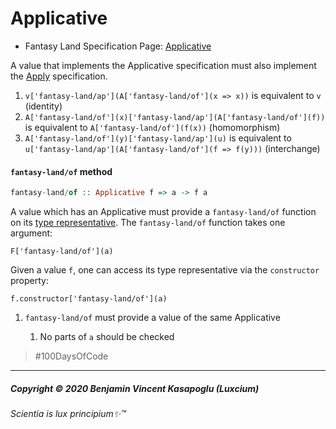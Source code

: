 # Applicative

* Fantasy Land Specification Page: [Applicative](https://github.com/fantasyland/fantasy-land/#applicative)

A value that implements the Applicative specification must also
implement the [Apply](#apply) specification.

1. `v['fantasy-land/ap'](A['fantasy-land/of'](x => x))` is equivalent to `v` (identity)
2. `A['fantasy-land/of'](x)['fantasy-land/ap'](A['fantasy-land/of'](f))` is equivalent to `A['fantasy-land/of'](f(x))` (homomorphism)
3. `A['fantasy-land/of'](y)['fantasy-land/ap'](u)` is equivalent to `u['fantasy-land/ap'](A['fantasy-land/of'](f => f(y)))` (interchange)

<a name="of-method"></a>

#### `fantasy-land/of` method

```hs
fantasy-land/of :: Applicative f => a -> f a
```

A value which has an Applicative must provide a `fantasy-land/of` function on its
[type representative](#type-representatives). The `fantasy-land/of` function takes
one argument:

    F['fantasy-land/of'](a)

Given a value `f`, one can access its type representative via the
`constructor` property:

    f.constructor['fantasy-land/of'](a)

1. `fantasy-land/of` must provide a value of the same Applicative

    1. No parts of `a` should be checked


>\#100DaysOfCode


---

##### Copyright © 2020 Benjamin Vincent Kasapoglu (Luxcium)

###### Scientia is lux principium✨™
